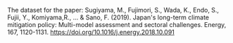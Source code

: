 The dataset for the paper:
Sugiyama, M., Fujimori, S., Wada, K., Endo, S., Fujii, Y., Komiyama,R., ... & Sano, F. (2019). Japan's long-term climate mitigation
policy: Multi-model assessment and sectoral challenges. Energy, 167, 1120-1131. https://doi.org/10.1016/j.energy.2018.10.091
